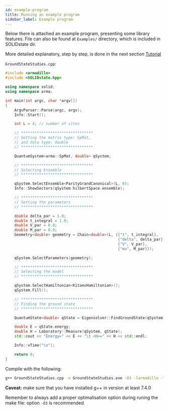 ```yaml
---
id: example-program
title: Running an example program
sidebar_label: Example program
---
```


Below there is attached an example program, presenting some library features.
File can also be found at `Examples/` directory, which is included in SOLIDstate dir.

More detailed explanatory, step by step, is done in the next section [Tutorial](matrix-and-data-types.md)


`GroundStateStudies.cpp`:
```c++
#include <armadillo>
#include <SOLIDstate.hpp>

using namespace solid;
using namespace arma;

int main(int argc, char *argv[])
{
    ArgvParser::Parse(argc, argv);
    Info::Start();

    int L = 4; // number of sites

    // ********************************
    // Setting the matrix type: SpMat,
    // and data type: double
    // ********************************

    QuantumSystem<arma::SpMat, double> qSystem;

    // ********************************
    // Selecting Ensemble
    // ********************************

    qSystem.SelectEnsemble<ParityGrandCanonical>(L, 0);
    Info::ShowSectors(qSystem.hilbertSpace.ensemble); 

    // ********************************
    // Setting the parameters
    // ********************************

    double delta_par = 1.0;
    double t_integral = 1.0;
    double V_par = 0.0;
    double M_par = 0.0;
    Geometry<double> geometry = Chain<double>(L, {{"t", t_integral},
                                                  {"delta", delta_par},
                                                  {"V", V_par},
                                                  {"mu", M_par}});

    qSystem.SelectParameters(geometry);

    // ********************************
    // Selecting the model
    // ********************************

    qSystem.SelectHamiltonian<KitaevHamiltonian>();
    qSystem.Fill();

    // ********************************
    // Finding the ground state
    // ********************************

    QuantumState<double> qState = Eigensolver::FindGroundState(qSystem);

    double E = qState.energy;
    double H = Laboratory::Measure(qSystem, qState);
    std::cout << "Energy=" << E << "\t <H>=" << H << std::endl;

    Info::vTime("\n");

    return 0;
}
```

Compile with the following:

```bash
g++ GroundStateStudies.cpp -o GroundStateStudies.exe -O3 -larmadillo -lsolid
```
**Caveat:** make sure that you have installed g++ in version at least 7.4.0

Remember to always add a proper optimalisation option during runing the make file: option `-O3` is recommended. 